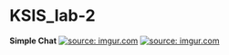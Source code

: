 # KSIS_lab-2
<b>Simple Chat</b>
<a href="https://imgur.com/QtGjn9Y"><img src="https://i.imgur.com/QtGjn9Y.png" title="source: imgur.com" /></a>
<a href="https://imgur.com/apDpzyd"><img src="https://i.imgur.com/apDpzyd.png" title="source: imgur.com" /></a>
